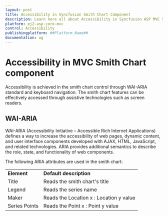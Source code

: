```yaml
---
layout: post
title: Accessibility in Syncfusion Smith Chart Component
description: Learn here all about Accessibility in Syncfusion ASP MVC Smith Chart component of Syncfusion Essential JS 2 and more.
platform: ej2-asp-core-mvc
control: Accessibility
publishingplatform: ##Platform_Name##
documentation: ug
---
```



# Accessibility in MVC Smith Chart component

Accessibility is achieved in the smith chart control through WAI-ARIA standard and keyboard navigation. The smith chart features can be effectively accessed through assistive technologies such as screen readers.

## WAI-ARIA

WAI-ARIA (Accessibility Initiative – Accessible Rich Internet Applications) defines a way to increase the accessibility of web pages, dynamic content, and user interface components developed with AJAX, HTML, JavaScript, and related technologies. ARIA provides additional semantics to describe the role, state, and functionality of web components.

The following ARIA attributes are used in the smith chart:

<!-- markdownlint-disable MD033 -->
<table>
<tr>
<td><b>Element</b></td>
<td><b>Default description</b></td>
</tr>
<tr>
<td>Title</td>
<td>Reads the smith chart's title</td>
</tr>
<tr>
<td>Legend</td>
<td>Reads the series name</td>
</tr>
<tr>
<td>Maker</td>
<td>Reads the Location x :  Location y value</td>
</tr>
<tr>
<td>Series Points</td>
<td>Reads the Point x :  Point y value</td>
</tr>
</table>

